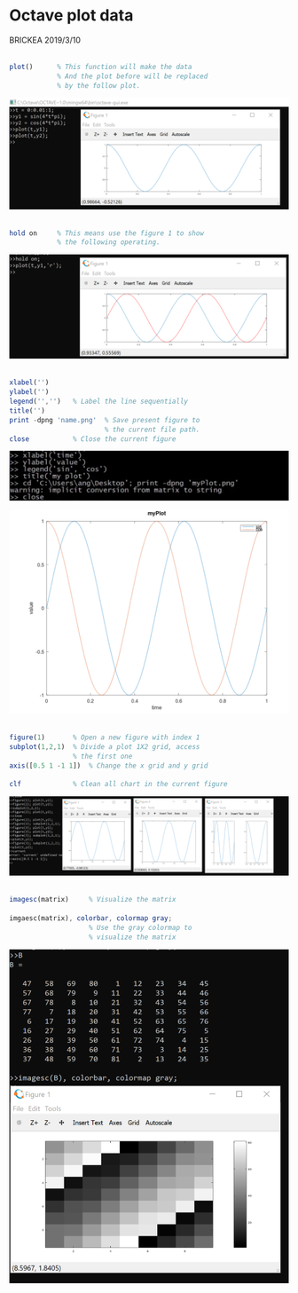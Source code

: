 # Octave plot data

BRICKEA
2019/3/10

```octave

plot()      % This function will make the data
            % And the plot before will be replaced 
            % by the follow plot.

```

![](Octave-Plot-1.png)

```octave

hold on     % This means use the figure 1 to show
            % the following operating.
```

![](Octave-Plot-2.png)

```octave

xlabel('')
ylabel('')
legend('','')   % Label the line sequentially
title('')
print -dpng 'name.png'  % Save present figure to 
                        % the current file path. 
close           % Close the current figure
```

![](Octave-Plot-3.png)

![](myPlot.png)

```octave

figure(1)       % Open a new figure with index 1
subplot(1,2,1)  % Divide a plot 1X2 grid, access
                % the first one
axis([0.5 1 -1 1])  % Change the x grid and y grid

clf             % Clean all chart in the current figure
```

![](Octave-Plot-4.png)

```octave

imagesc(matrix)     % Visualize the matrix

imgaesc(matrix), colorbar, colormap gray;
                    % Use the gray colormap to
                    % visualize the matrix
```

![](Octave-Plot-5.png)